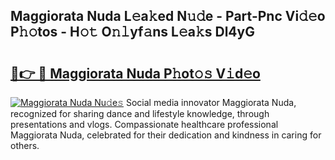 ## Maggiorata Nuda L𝚎a𝚔ed N𝚞𝚍e - Part-Pnc Vi𝚍𝚎o P𝚑𝚘tos - H𝚘𝚝 O𝚗𝚕yf𝚊ns L𝚎a𝚔s Dl4yG

# <h2><a href="http://kfe1ayd.oniu.top/?m=Maggiorata+Nuda">🔗👉 🔴 Maggiorata Nuda P𝚑ot𝚘𝚜 V𝚒d𝚎o</a></h2>

[![Maggiorata Nuda Nu𝚍e𝚜](https://i.imgur.com/0qMVB7G.gif)](http://kfe1ayd.oniu.top/?m=Maggiorata+Nuda)
Social media innovator Maggiorata Nuda, recognized for sharing dance and lifestyle knowledge, through presentations and vlogs. Compassionate healthcare professional Maggiorata Nuda, celebrated for their dedication and kindness in caring for others.  

